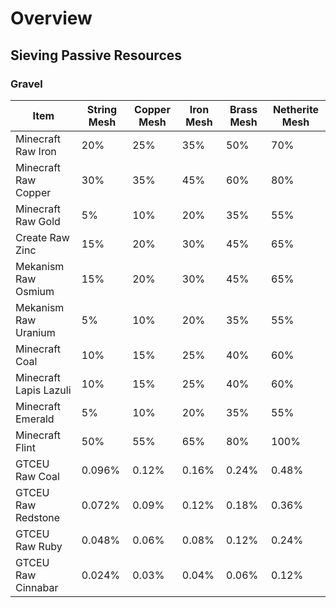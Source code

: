 # Overview
## Sieving Passive Resources
### Gravel
| Item                    | String Mesh | Copper Mesh | Iron Mesh | Brass Mesh | Netherite Mesh |
|-------------------------|-------------|-------------|-----------|------------|----------------|
| Minecraft Raw Iron      | 20%         | 25%         | 35%       | 50%        | 70%            |
| Minecraft Raw Copper    | 30%         | 35%         | 45%       | 60%        | 80%            |
| Minecraft Raw Gold      | 5%          | 10%         | 20%       | 35%        | 55%            |
| Create Raw Zinc         | 15%         | 20%         | 30%       | 45%        | 65%            |
| Mekanism Raw Osmium     | 15%         | 20%         | 30%       | 45%        | 65%            |
| Mekanism Raw Uranium    | 5%          | 10%         | 20%       | 35%        | 55%            |
| Minecraft Coal          | 10%         | 15%         | 25%       | 40%        | 60%            |
| Minecraft Lapis Lazuli  | 10%         | 15%         | 25%       | 40%        | 60%            |
| Minecraft Emerald       | 5%          | 10%         | 20%       | 35%        | 55%            |
| Minecraft Flint         | 50%         | 55%         | 65%       | 80%        | 100%           |
| GTCEU Raw Coal          | 0.096%      | 0.12%       | 0.16%     | 0.24%      | 0.48%          |
| GTCEU Raw Redstone      | 0.072%      | 0.09%       | 0.12%     | 0.18%      | 0.36%          |
| GTCEU Raw Ruby          | 0.048%      | 0.06%       | 0.08%     | 0.12%      | 0.24%          |
| GTCEU Raw Cinnabar      | 0.024%      | 0.03%       | 0.04%     | 0.06%      | 0.12%          |

